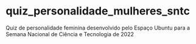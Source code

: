 # quiz_personalidade_mulheres_sntc
Quiz de personalidade feminina desenvolvido pelo Espaço Ubuntu para a Semana Nacional de Ciência e Tecnologia de 2022
